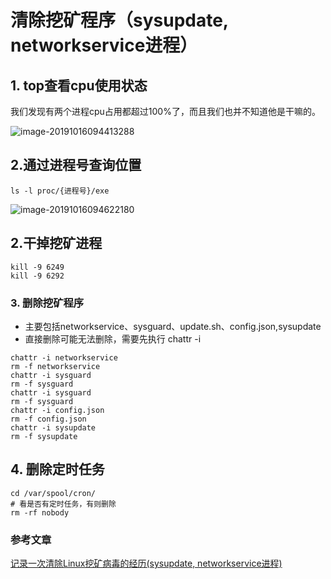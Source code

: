 # 清除挖矿程序（sysupdate, networkservice进程）

## 1. top查看cpu使用状态

我们发现有两个进程cpu占用都超过100%了，而且我们也并不知道他是干嘛的。

![image-20191016094413288](https://gitee.com/zszdevelop/blogimage/raw/master/img/image-20191016094413288.png)

## 2.通过进程号查询位置

```
ls -l proc/{进程号}/exe
```

![image-20191016094622180](https://gitee.com/zszdevelop/blogimage/raw/master/img/image-20191016094622180.png)

## 2.干掉挖矿进程

```
kill -9 6249
kill -9 6292
```

### 3. 删除挖矿程序

- 主要包括networkservice、sysguard、update.sh、config.json,sysupdate
- 直接删除可能无法删除，需要先执行 chattr -i

```
chattr -i networkservice
rm -f networkservice
chattr -i sysguard
rm -f sysguard
chattr -i sysguard
rm -f sysguard
chattr -i config.json
rm -f config.json
chattr -i sysupdate
rm -f sysupdate

```

## 4. 删除定时任务

```
cd /var/spool/cron/
# 看是否有定时任务，有则删除
rm -rf nobody
```



### 参考文章

[记录一次清除Linux挖矿病毒的经历(sysupdate, networkservice进程)](<https://blog.csdn.net/daiyuhe/article/details/95683393>)